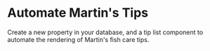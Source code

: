 # Automate Martin's Tips

Create a new property in your database, and a tip list component to automate the rendering of Martin's fish care tips.

